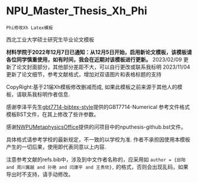 # NPU_Master_Thesis_Xh_Phi
 `Phi修改Xh Latex模板`

西北工业大学硕士研究生毕业论文模板

**材料学院于2022年12月7日已通知：从12月5日开始，启用新论文模板，该模板请各位同学慎重使用，如有时间，我会在近期对该模板进行更新。**
2023/02/09 更新了论文封面部分，其他部分差距不大，可以自行更改或联系我标明
2023/11/04 更新了论文细节，参考文献格式，增加对双语图片和表格标题的支持


CopyRight:基于21届Xh模板修改删减而成, 如果此模板之前来源于其他人的模板，请联系我标明作者信息.

感谢李泽平先生[gbt7714-bibtex-style](https://github.com/zepinglee/gbt7714-bibtex-style)提供的GBT7714-Numerical 参考文件格式模板BST文件，在其上修改了些许参数。

感谢[NWPUMetaphysicsOffice](https://github.com/NWPUMetaphysicsOffice/Yet-Another-LaTeX-Template-for-NPU-Thesis)提供的问项目中的nputhesis-github.bst文件。

具体格式请参考学校的最新规定，不一致的以学校为准.
作者不承担因使用本模板产生的一切后果，使用即代表同意以上内容.

注意参考文献的refs.bib中，涉及到中文作者名称的，应采用如
`author = {邱阳 and 周川冀越 and 孙艳 and 闫康平 and 王贵欣},`
的格式，否则会出现乱码，如果导出时不支持，请手动修改。

